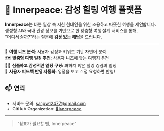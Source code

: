 # 🌿 Innerpeace: 감성 힐링 여행 플랫폼

**Innerpeace**는 바쁜 일상 속 지친 현대인을 위한 조용하고 따뜻한 여행을 제안합니다.  
생성형 AI와 국내 관광 정보를 기반으로 한 맞춤형 여행 설계 서비스를 통해,  
"어디서 쉴까?"라는 질문에 **감성 있는 해답**을 드립니다.

---
 🧭 **여행 니즈 분석**: 사용자 감정과 키워드 기반 자연어 분석  
 🗺️ **맞춤형 여행 일정 추천**: 사용자 니즈에 맞는 여행지 추천   
 🧘‍♀️ **심플하고 감성적인 일정 구성**: 과하지 않은 힐링 중심의 일정   
 🔁 **사용자 피드백 반영 자동화**: 일정을 보고 수정 요청하면 반영! 


## 📫 연락

- 서비스 문의: sangw12477@gmail.com
- GitHub Organization: [🌿Innerpeace](https://github.com/Innerpeace-Prompthon?view_as=public)

---

> "쉼표가 필요할 땐, Innerpeace"
